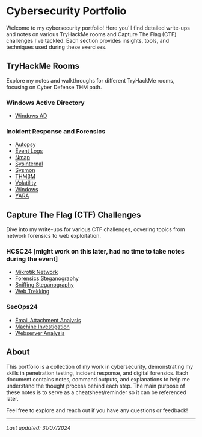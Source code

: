 # Cybersecurity Portfolio

Welcome to my cybersecurity portfolio!
Here you'll find detailed write-ups and notes on various TryHackMe rooms and Capture The Flag (CTF) challenges I've tackled.
Each section provides insights, tools, and techniques used during these exercises.

## TryHackMe Rooms

Explore my notes and walkthroughs for different TryHackMe rooms, focusing on Cyber Defense THM path.

### Windows Active Directory
- [Windows AD](tryhackme/Windows/AD.md)

### Incident Response and Forensics
- [Autopsy](tryhackme/ir_and_forensics/autopsy.md)
- [Event Logs](tryhackme/ir_and_forensics/eventlogs.md)
- [Nmap](tryhackme/ir_and_forensics/nmap.md)
- [Sysinternal](tryhackme/ir_and_forensics/sysinternal.md)
- [Sysmon](tryhackme/ir_and_forensics/sysmon.md)
- [THM3M](tryhackme/ir_and_forensics/THM3M.md)
- [Volatility](tryhackme/ir_and_forensics/volatility.md)
- [Windows](tryhackme/ir_and_forensics/win.md)
- [YARA](tryhackme/ir_and_forensics/yara.md)

## Capture The Flag (CTF) Challenges

Dive into my write-ups for various CTF challenges, covering topics from network forensics to web exploitation.

### HCSC24 [might work on this later, had no time to take notes during the event]
- [Mikrotik Network](hcsc/network/mikrotik.md)
- [Forensics Steganography](hcsc/steg/forensics.md)
- [Sniffing Steganography](hcsc/steg/Sniffing.md)
- [Web Trekking](hcsc/web/Trekking.md)

### SecOps24
- [Email Attachment Analysis](SecOps2024/email_attachment.md)
- [Machine Investigation](SecOps2024/machine-investigation.md)
- [Webserver Analysis](SecOps2024/Webserver.md)

## About

This portfolio is a collection of my work in cybersecurity, demonstrating my skills in penetration testing, incident response, and digital forensics.
Each document contains notes, command outputs, and explanations to help me understand the thought process behind each step. 
The main purpose of these notes is to serve as a cheatsheet/reminder so it can be referenced later. 

Feel free to explore and reach out if you have any questions or feedback!

---

*Last updated: 31/07/2024*

